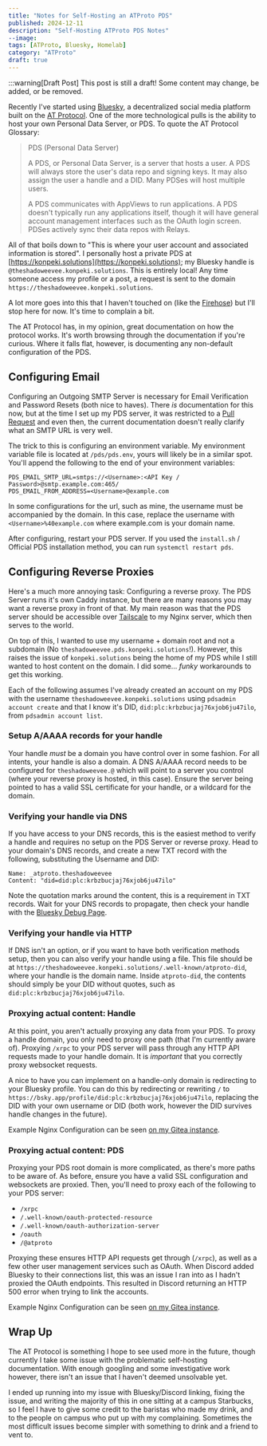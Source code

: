 ```yaml
---
title: "Notes for Self-Hosting an ATProto PDS"
published: 2024-12-11
description: "Self-Hosting ATProto PDS Notes"
--image:
tags: [ATProto, Bluesky, Homelab]
category: "ATProto"
draft: true
---
```

:::warning[Draft Post]
This post is still a draft! Some content may change, be added, or be removed.

Recently I've started using [Bluesky](https://bsky.social/about), a decentralized social media platform built on the [AT Protocol](https://atproto.com). One of the more technological pulls is the ability to host your own Personal Data Server, or PDS. To quote the AT Protocol Glossary:
>PDS (Personal Data Server)
>
>A PDS, or Personal Data Server, is a server that hosts a user. A PDS will always store the user's data repo and signing keys. It may also assign the user a handle and a DID. Many PDSes will host multiple users.
>
>A PDS communicates with AppViews to run applications. A PDS doesn't typically run any applications itself, though it will have general account management interfaces such as the OAuth login screen. PDSes actively sync their data repos with Relays.

All of that boils down to "This is where your user account and associated information is stored". I personally host a private PDS at [https://konpeki.solutions](https://konpeki.solutions); my Bluesky handle is `@theshadoweevee.konpeki.solutions`. This is entirely local! Any time someone access my profile or a post, a request is sent to the domain `https://theshadoweevee.konpeki.solutions`.

A lot more goes into this that I haven't touched on (like the [Firehose](https://docs.bsky.app/docs/advanced-guides/firehose)) but I'll stop here for now. It's time to complain a bit.

The AT Protocol has, in my opinion, great documentation on how the protocol works. It's worth browsing through the documentation if you're curious. Where it falls flat, however, is documenting any non-default configuration of the PDS.

## Configuring Email
Configuring an Outgoing SMTP Server is necessary for Email Verification and Password Resets (both nice to haves). There *is* documentation for this now, but at the time I set up my PDS server, it was restricted to a [Pull Request](https://github.com/bluesky-social/pds/pull/86) and even then, the current documentation doesn't really clarify what an SMTP URL is very well.

The trick to this is configuring an environment variable. My environment variable file is located at `/pds/pds.env`, yours will likely be in a similar spot. You'll append the following to the end of your environment variables:
```
PDS_EMAIL_SMTP_URL=smtps://<Username>:<API Key / Password>@smtp.example.com:465/
PDS_EMAIL_FROM_ADDRESS=<Username>@example.com
```
In some configurations for the url, such as mine, the username must be accompanied by the domain. In this case, replace the username with `<Username>%40example.com` where example.com is your domain name.

After configuring, restart your PDS server. If you used the `install.sh` / Official PDS installation method, you can run `systemctl restart pds`.

## Configuring Reverse Proxies
Here's a much more annoying task: Configuring a reverse proxy. The PDS Server runs it's own Caddy instance, but there are many reasons you may want a reverse proxy in front of that. My main reason was that the PDS server should be accessible over [Tailscale](https://tailscale.com) to my Nginx server, which then serves to the world.

On top of this, I wanted to use my username + domain root and not a subdomain (No `theshadoweevee.pds.konpeki.solutions`!). However, this raises the issue of `konpeki.solutions` being the home of my PDS while I still wanted to host content on the domain. I did some... *funky* workarounds to get this working.

Each of the following assumes I've already created an account on my PDS with the username `theshadoweevee.konpeki.solutions` using `pdsadmin account create` and that I know it's DID, `did:plc:krbzbucjaj76xjob6ju47ilo`, from `pdsadmin account list`.

### Setup A/AAAA records for your handle
Your handle *must* be a domain you have control over in some fashion. For all intents, your handle is also a domain. A DNS A/AAAA record needs to be configured for `theshadoweevee.@` which will point to a server you control (where your reverse proxy is hosted, in this case). Ensure the server being pointed to has a valid SSL certificate for your handle, or a wildcard for the domain.

### Verifying your handle via DNS
If you have access to your DNS records, this is the easiest method to verify a handle and requires no setup on the PDS Server or reverse proxy. Head to your domain's DNS records, and create a new TXT record with the following, substituting the Username and DID:
```
Name: _atproto.theshadoweevee
Content: "did=did:plc:krbzbucjaj76xjob6ju47ilo"
```
Note the quotation marks around the content, this is a requirement in TXT records. Wait for your DNS records to propagate, then check your handle with the [Bluesky Debug Page](https://bsky-debug.app/handle).

### Verifying your handle via HTTP
If DNS isn't an option, or if you want to have both verification methods setup, then you can also verify your handle using a file. This file should be at `https://theshadoweevee.konpeki.solutions/.well-known/atproto-did`, where your handle is the domain name. Inside `atproto-did`, the contents should simply be your DID without quotes, such as `did:plc:krbzbucjaj76xjob6ju47ilo`.

### Proxying actual content: Handle
At this point, you aren't actually proxying any data from your PDS. To proxy a handle domain, you only need to proxy one path (that I'm currently aware of). Proxying `/xrpc` to your PDS server will pass through any HTTP API requests made to your handle domain. It is *important* that you correctly proxy websocket requests.

A nice to have you can implement on a handle-only domain is redirecting to your Bluesky profile. You can do this by redirecting or rewriting `/` to `https://bsky.app/profile/did:plc:krbzbucjaj76xjob6ju47ilo`, replacing the DID with your own username or DID (both work, however the DID survives handle changes in the future).

Example Nginx Configuration can be seen [on my Gitea instance](https://git.shad.moe/Konpeki-Solutions/Nginx-Configurations/src/branch/main/http.d/theshadoweevee.konpeki.solutions).

### Proxying actual content: PDS
Proxying your PDS root domain is more complicated, as there's more paths to be aware of. As before, ensure you have a valid SSL configuration and websockets are proxied. Then, you'll need to proxy each of the following to your PDS server:
- `/xrpc`
- `/.well-known/oauth-protected-resource`
- `/.well-known/oauth-authorization-server`
- `/oauth`
- `/@atproto`

Proxying these ensures HTTP API requests get through (`/xrpc`), as well as a few other user management services such as OAuth. When Discord added Bluesky to their connections list, this was an issue I ran into as I hadn't proxied the OAuth endpoints. This resulted in Discord returning an HTTP 500 error when trying to link the accounts.

Example Nginx Configuration can be seen [on my Gitea instance](https://git.shad.moe/Konpeki-Solutions/Nginx-Configurations/src/branch/main/http.d/konpeki.solutions).

## Wrap Up
The AT Protocol is something I hope to see used more in the future, though currently I take some issue with the problematic self-hosting documentation. With enough googling and some investigative work however, there isn't an issue that I haven't deemed unsolvable yet. 

I ended up running into my issue with Bluesky/Discord linking, fixing the issue, and writing the majority of this in one sitting at a campus Starbucks, so I feel I have to give some credit to the baristas who made my drink, and to the people on campus who put up with my complaining. Sometimes the most difficult issues become simpler with something to drink and a friend to vent to.